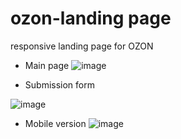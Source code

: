 # ozon-landing page
responsive landing page for OZON

- Main page
![image](https://user-images.githubusercontent.com/45428896/116090726-d7cc2c80-a6ac-11eb-9402-8a1b3725f6f8.png)

- Submission form

![image](https://user-images.githubusercontent.com/45428896/116090841-f5999180-a6ac-11eb-8ffb-d1622d0f49f1.png)

- Mobile version
![image](https://user-images.githubusercontent.com/45428896/116091024-2083e580-a6ad-11eb-9b3a-573e3c2c023f.png)

